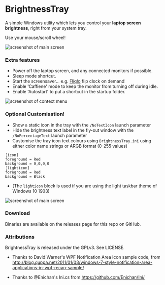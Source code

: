 # BrightnessTray

A simple Windows utility which lets you control your **laptop screen brightness**, right from your system tray.

Use your mouse/scroll wheel!

![screenshot of main screen](http://i.imgur.com/CQgrsb6.png)

### Extra features
- Power off the laptop screen, and any connected monitors if possible.
- Sleep mode shortcut.
- Start the screensaver... e.g. [Fliqlo](https://fliqlo.com/) flip clock on demand!
- Enable 'Caffiene' mode to keep the monitor from turning off during idle.
- Enable 'Autostart' to put a shortcut in the startup folder.

![screenshot of context menu](http://i.imgur.com/uD1eHCo.jpg)

### Optional Customisation!

- Show a static icon in the tray with the `/NoTextIcon` launch parameter
- Hide the brightness text label in the fly-out window with the `/NoPercentageText` launch parameter
- Customise the tray icon text colours using `BrightnessTray.ini` using either color name strings or ARGB format (0-255 values)

```
[icon]
foreground = Red
background = 0,0,0,0
[lighticon]
foreground = Red
background = Black

```

- (The `lighticon` block is used if you are using the light taskbar theme of Windows 10 1903)

![screenshot of main screen](http://i.imgur.com/IISMa4g.jpg)

### Download

Binaries are available on the releases page for this repo on GitHub.

### Attributions

BrightnessTray is released under the GPLv3. See LICENSE.

- Thanks to David Warner's WPF Notification Area Icon sample code, from http://blog.quppa.net/2011/01/03/windows-7-style-notification-area-applications-in-wpf-recap-sample/

- Thanks to @Enichan's Ini.cs from https://github.com/Enichan/Ini/
